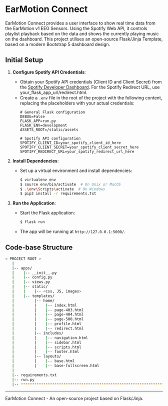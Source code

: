 
# EarMotion Connect

EarMotion Connect provides a user interface to show real time data from the EarMotion v1 EEG Sensors. Using the Spotify Web API, it controls playlist playback based on the data and shows the currently playing music on the dashboard. This project utilises an open-source Flask/Jinja Template, based on a modern Bootstrap 5 dashboard design. 

## Initial Setup

1. **Configure Spotify API Credentials**:
   - Obtain your Spotify API credentials (Client ID and Client Secret) from the [Spotify Developer Dashboard](https://developer.spotify.com/dashboard/). For the Spotify Redirect URL, use your_flask_app_url/redirect.html.
   - Create a `.env` file in the root of the project with the following content, replacing the placeholders with your actual credentials:
     ```
     # General Flask configuration
     DEBUG=False
     FLASK_APP=run.py
     FLASK_ENV=development
     ASSETS_ROOT=/static/assets

     # Spotify API configuration
     SPOTIFY_CLIENT_ID=your_spotify_client_id_here
     SPOTIFY_CLIENT_SECRET=your_spotify_client_secret_here
     SPOTIFY_REDIRECT_URL=your_spotify_redirect_url_here
     ```

2. **Install Dependencies**:
   - Set up a virtual environment and install dependencies:
     ```bash
     $ virtualenv env
     $ source env/bin/activate  # On Unix or MacOS
     $ .\env\Scripts\activate  # On Windows
     $ pip3 install -r requirements.txt
     ```

3. **Run the Application**:
   - Start the Flask application:
     ```bash
     $ flask run
     ```
   - The app will be running at `http://127.0.0.1:5000/`.

## Code-base Structure

```bash
< PROJECT ROOT >
   |
   |-- apps/
   |    |-- __init__.py
   |    |-- config.py
   |    |-- views.py
   |    |-- static/
   |    |    |-- <css, JS, images>
   |    |-- templates/
   |         |-- home/
   |         |    |-- index.html
   |         |    |-- page-403.html
   |         |    |-- page-404.html
   |         |    |-- page-500.html
   |         |    |-- profile.html
   |         |    |-- redirect.html
   |         |-- includes/
   |         |    |-- navigation.html
   |         |    |-- sidebar.html
   |         |    |-- scripts.html
   |         |    |-- footer.html
   |         |-- layouts/
   |         |    |-- base.html
   |         |    |-- base-fullscreen.html
   |
   |-- requirements.txt
   |-- run.py
   |-- ************************************************************************
```

---

EarMotion Connect - An open-source project based on Flask/Jinja.
